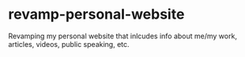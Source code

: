 # revamp-personal-website
Revamping my personal website that inlcudes info about me/my work, articles, videos, public speaking, etc.
